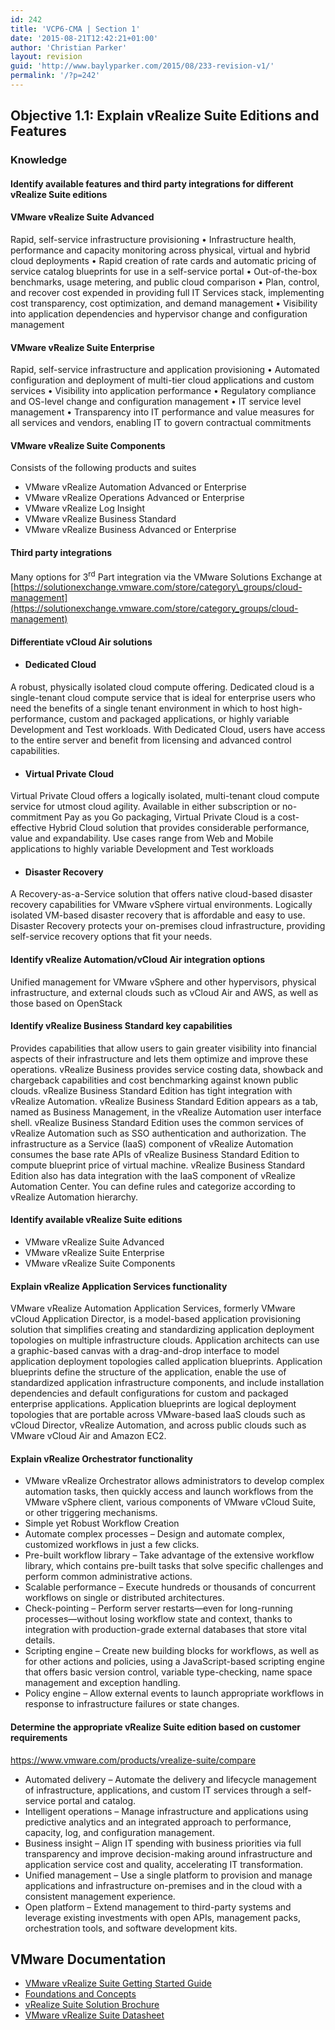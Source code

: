 ```yaml
---
id: 242
title: 'VCP6-CMA | Section 1'
date: '2015-08-21T12:42:21+01:00'
author: 'Christian Parker'
layout: revision
guid: 'http://www.baylyparker.com/2015/08/233-revision-v1/'
permalink: '/?p=242'
---
```


## **Objective 1.1:** Explain vRealize Suite Editions and Features

### **Knowledge**

#### Identify available features and third party integrations for different vRealize Suite editions

#### VMware vRealize Suite Advanced

Rapid, self-service infrastructure provisioning • Infrastructure health, performance and capacity monitoring across physical, virtual and hybrid cloud deployments • Rapid creation of rate cards and automatic pricing of service catalog blueprints for use in a self-service portal • Out-of-the-box benchmarks, usage metering, and public cloud comparison • Plan, control, and recover cost expended in providing full IT Services stack, implementing cost transparency, cost optimization, and demand management • Visibility into application dependencies and hypervisor change and configuration management

#### VMware vRealize Suite Enterprise

Rapid, self-service infrastructure and application provisioning • Automated configuration and deployment of multi-tier cloud applications and custom services • Visibility into application performance • Regulatory compliance and OS-level change and configuration management • IT service level management • Transparency into IT performance and value measures for all services and vendors, enabling IT to govern contractual commitments

#### VMware vRealize Suite Components

Consists of the following products and suites

- VMware vRealize Automation Advanced or Enterprise
- VMware vRealize Operations Advanced or Enterprise
- VMware vRealize Log Insight
- VMware vRealize Business Standard
- VMware vRealize Business Advanced or Enterprise

#### Third party integrations

Many options for 3<sup>rd</sup> Part integration via the VMware Solutions Exchange at [https://solutionexchange.vmware.com/store/category\_groups/cloud-management](https://solutionexchange.vmware.com/store/category_groups/cloud-management)

#### Differentiate vCloud Air solutions

- #### Dedicated Cloud

A robust, physically isolated cloud compute offering. Dedicated cloud is a single-tenant cloud compute service that is ideal for enterprise users who need the benefits of a single tenant environment in which to host high-performance, custom and packaged applications, or highly variable Development and Test workloads. With Dedicated Cloud, users have access to the entire server and benefit from licensing and advanced control capabilities.

- #### Virtual Private Cloud

Virtual Private Cloud offers a logically isolated, multi-tenant cloud compute service for utmost cloud agility. Available in either subscription or no-commitment Pay as you Go packaging, Virtual Private Cloud is a cost-effective Hybrid Cloud solution that provides considerable performance, value and expandability. Use cases range from Web and Mobile applications to highly variable Development and Test workloads

- #### Disaster Recovery

A Recovery-as-a-Service solution that offers native cloud-based disaster recovery capabilities for VMware vSphere virtual environments. Logically isolated VM-based disaster recovery that is affordable and easy to use. Disaster Recovery protects your on-premises cloud infrastructure, providing self-service recovery options that fit your needs.

#### Identify vRealize Automation/vCloud Air integration options

Unified management for VMware vSphere and other hypervisors, physical infrastructure, and external clouds such as vCloud Air and AWS, as well as those based on OpenStack

#### Identify vRealize Business Standard key capabilities

Provides capabilities that allow users to gain greater visibility into financial aspects of their infrastructure and lets them optimize and improve these operations. vRealize Business provides service costing data, showback and chargeback capabilities and cost benchmarking against known public clouds. vRealize Business Standard Edition has tight integration with vRealize Automation. vRealize Business Standard Edition appears as a tab, named as Business Management, in the vRealize Automation user interface shell. vRealize Business Standard Edition uses the common services of vRealize Automation such as SSO authentication and authorization. The infrastructure as a Service (IaaS) component of vRealize Automation consumes the base rate APIs of vRealize Business Standard Edition to compute blueprint price of virtual machine. vRealize Business Standard Edition also has data integration with the IaaS component of vRealize Automation Center. You can define rules and categorize according to vRealize Automation hierarchy.

#### Identify available vRealize Suite editions

- VMware vRealize Suite Advanced
- VMware vRealize Suite Enterprise
- VMware vRealize Suite Components

#### Explain vRealize Application Services functionality

VMware vRealize Automation Application Services, formerly VMware vCloud Application Director, is a model-based application provisioning solution that simplifies creating and standardizing application deployment topologies on multiple infrastructure clouds. Application architects can use a graphic-based canvas with a drag-and-drop interface to model application deployment topologies called application blueprints. Application blueprints define the structure of the application, enable the use of standardized application infrastructure components, and include installation dependencies and default configurations for custom and packaged enterprise applications. Application blueprints are logical deployment topologies that are portable across VMware-based IaaS clouds such as vCloud Director, vRealize Automation, and across public clouds such as VMware vCloud Air and Amazon EC2.

#### Explain vRealize Orchestrator functionality

- VMware vRealize Orchestrator allows administrators to develop complex automation tasks, then quickly access and launch workflows from the VMware vSphere client, various components of VMware vCloud Suite, or other triggering mechanisms.
- Simple yet Robust Workflow Creation
- Automate complex processes – Design and automate complex, customized workflows in just a few clicks.
- Pre-built workflow library – Take advantage of the extensive workflow library, which contains pre-built tasks that solve specific challenges and perform common administrative actions.
- Scalable performance – Execute hundreds or thousands of concurrent workflows on single or distributed architectures.
- Check-pointing – Perform server restarts—even for long-running processes—without losing workflow state and context, thanks to integration with production-grade external databases that store vital details.
- Scripting engine – Create new building blocks for workflows, as well as for other actions and policies, using a JavaScript-based scripting engine that offers basic version control, variable type-checking, name space management and exception handling.
- Policy engine – Allow external events to launch appropriate workflows in response to infrastructure failures or state changes.

#### Determine the appropriate vRealize Suite edition based on customer requirements

<https://www.vmware.com/products/vrealize-suite/compare>

- Automated delivery – Automate the delivery and lifecycle management of infrastructure, applications, and custom IT services through a self-service portal and catalog.
- Intelligent operations – Manage infrastructure and applications using predictive analytics and an integrated approach to performance, capacity, log, and configuration management.
- Business insight – Align IT spending with business priorities via full transparency and improve decision-making around infrastructure and application service cost and quality, accelerating IT transformation.
- Unified management – Use a single platform to provision and manage applications and infrastructure on-premises and in the cloud with a consistent management experience.
- Open platform – Extend management to third-party systems and leverage existing investments with open APIs, management packs, orchestration tools, and software development kits.

## VMware Documentation

- [VMware vRealize Suite Getting Started Guide](http://www.vmware.com/files/pdf/products/vmware_vrealize_cloud_management_platform_getting_started_guide.pdf)
- [Foundations and Concepts](http://pubs.vmware.com/vra-62/topic/com.vmware.ICbase/PDF/vrealize-automation-62-foundations-and-concepts.pdf)
- [vRealize Suite Solution Brochure](http://www.vmware.com/files/pdf/management/VMware-Management-Brochure.pdf)
- [VMware vRealize Suite Datasheet](http://www.vmware.com/files/pdf/products/vrealize-cmp/vmware_vrealize_cloud_management_platform.pdf%20target=)